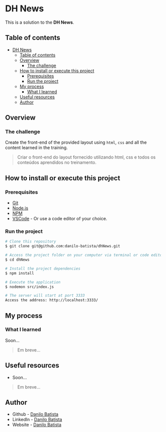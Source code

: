 # DH News

This is a solution to the **DH News**. 

## Table of contents

- [DH News](#dh-news)
  - [Table of contents](#table-of-contents)
  - [Overview](#overview)
    - [The challenge](#the-challenge)
  - [How to install or execute this project](#how-to-install-or-execute-this-project)
    - [Prerequisites](#prerequisites)
    - [Run the project](#run-the-project)
  - [My process](#my-process)
    - [What I learned](#what-i-learned)
  - [Useful resources](#useful-resources)
  - [Author](#author)

## Overview

### The challenge

Create the front-end of the provided layout using <code>html</code>, <code>css</code> and all the content learned in the training. 
> Criar o front-end do layout fornecido utilizando html, css e todos os conteúdos aprendidos no treinamento.

## How to install or execute this project

### Prerequisites

- [Git](https://git-scm.com)
- [Node.js](https://nodejs.org/en/)
- [NPM](https://www.npmjs.com/)
- [VSCode](https://code.visualstudio.com/) - Or use a code editor of your choice.

### Run the project

```bash
# Clone this repository
$ git clone git@github.com:danilo-batista/dhNews.git

# Access the project folder on your computer via terminal or code editor
$ cd dhNews

# Install the project dependencies
$ npm install

# Execute the application
$ nodemon src/index.js

# The server will start at port 3333
Access the address: http://localhost:3333/

```

## My process

### What I learned

Soon...

> Em breve...

## Useful resources

- Soon...

> Em breve... 

## Author

- Github - [Danilo Batista](https://github.com/danilo-batista)
- LinkedIn - [Danilo Batista](https://www.linkedin.com/in/danilobatista/)
- Website - [Danilo Batista](https://www.danilobatista.com)
